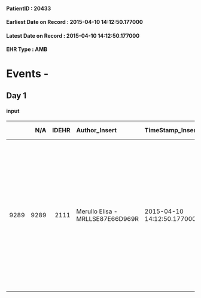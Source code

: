 
#### PatientID : 20433
#### Earliest Date on Record : 2015-04-10 14:12:50.177000
#### Latest Date on Record : 2015-04-10 14:12:50.177000
#### EHR Type : AMB

# Events - 

## Day 1

#### input
|      |    N/A |   IDEHR | Author_Insert                    | TimeStamp_Insert           | EHRType   |   PatientID |   IDDigitalSignDocument | persone_vicine   |   Unnamed: 0_x.1 |   IDANAMNESI_SOCIALE | Patient    | FamigliaAltro   | Paziente_T   | FamigliaAltro_T   |   Non_Rilevabile_x.1 | Note_Non_Rilevabile_x.1   | opt_Problemi   | Note_I                                                                                                                                                                                   | chk_contr_sintomi   | opt_paziente_a   | opt_famiglia_a   | opt_adeguatezza   | ds_note_ad                                              | opt_paziente_solo   | opt_presente_assente   | ds_familiari_coinv             | opt_necessario   | opt_presente   | opt_risorse_ec   | opt_paziente_psi   | opt_Ins_vol   | ds_note_prio                                                                                                                                                                                                                                                                                              | opt_inv_civile   | Needs     | opt_disponibilita_f   | opt_famiglia_psi   | opt_disponibilit_paz   |
|-----:|-------:|--------:|:---------------------------------|:---------------------------|:----------|------------:|------------------------:|:-----------------|-----------------:|---------------------:|:-----------|:----------------|:-------------|:------------------|---------------------:|:--------------------------|:---------------|:-----------------------------------------------------------------------------------------------------------------------------------------------------------------------------------------|:--------------------|:-----------------|:-----------------|:------------------|:--------------------------------------------------------|:--------------------|:-----------------------|:-------------------------------|:-----------------|:---------------|:-----------------|:-------------------|:--------------|:----------------------------------------------------------------------------------------------------------------------------------------------------------------------------------------------------------------------------------------------------------------------------------------------------------|:-----------------|:----------|:----------------------|:-------------------|:-----------------------|
| 9289 |   9289 |    2111 | Merullo Elisa - MRLLSE87E66D969R | 2015-04-10 14:12:50.177000 | AMB       |       20433 |                   49191 | N/A              |              853 |                  538 | Parziale#2 | Si#1            | No#0         | Si#1              |                    0 | NR                        | No#0           | E' stata fatta valutazione da parte del Dott. Calamida presso il reparto dove il pz √® ricoverato. All'incontro la nipote √® apparsa centrata rispetto ad un percorso di cure palliative | controllo sintomi#0 | Indefinite#2     | Congruenti#1     | No#0              | E' presente solo la nipote. Non ci sono altri familiari | Si#1                | Assente#0              | Nipote, Sig.ra Viviani Viviana | Si#1             | No#0           | Adeguate#1       | No#0               | Si#1          | Il bisogno espresso √® a livello clinico/assistenziale. In reparto √® stato fatto incontro con la nipote al fine di comunicare il percorso del ricovero in hospice e capire le effettive aspettative della nipote rispetto al malato. La nipote √® compliante rispetto ad un percorso di cure palliative. | Si#1             | Clinici#0 | Da verificare#2       | No#0               | Da verificare#2        |


